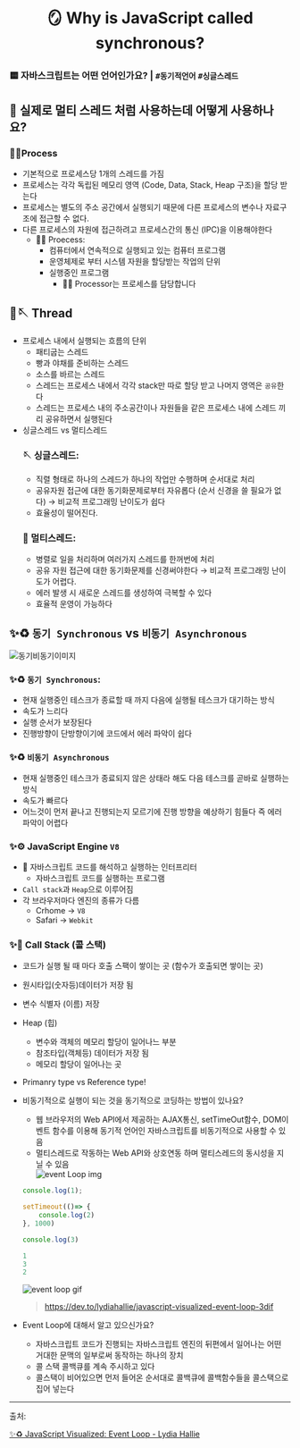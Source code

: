 # <p align="center"> 🪞 Why is JavaScript called synchronous?

### 🟨 자바스크립트는 어떤 언어인가요? | `#동기적언어` `#싱글스레드` 

## 🤔 실제로 멀티 스레드 처럼 사용하는데 어떻게 사용하나요? 

### 👩‍🍳Process
- 기본적으로 프로세스당 1개의 스레드를 가짐
- 프로세스는 각각 독립된 메모리 영역 (Code, Data, Stack, Heap 구조)을 할당 받는다
- 프로세스는 별도의 주소 공간에서 실행되기 때문에 다른 프로세스의 변수나 자료구조에 접근할 수 없다.
- 다른 프로세스의 자원에 접근하려고 프로세스간의 통신 (IPC)을 이용해야한다 
    - 👩‍🍳 Proecess: 
        - 컴퓨터에서 연속적으로 실행되고 있는 컴퓨터 프로그램
        - 운영체제로 부터 시스템 자원을 할당받는 작업의 단위 
        - 실행중인 프로그램  
            - 👩‍🍳 Processor는 프로세스를 담당합니다
## 🧶🪡 Thread
- 프로세스 내에서 실행되는 흐름의 단위
    - 패티굽는 스레드
    - 빵과 야채를 준비하는 스레드
    - 소스를 바르는 스레드      
    - 스레드는 프로세스 내에서 각각 stack만 따로 할당 받고 나머지 영역은 `공유`한다
    - 스레드는 프로세스 내의 주소공간이나 자원들을 같은 프로세스 내에 스레드 끼리 공유하면서 실행된다 
- 싱글스레드 vs 멀티스레드 
    ### 🪡 싱글스레드: 
    -  직렬 형태로 하나의 스레드가 하나의 작업만 수행하며 순서대로 처리
    - 공유자원 접근에 대한 동기화문제로부터 자유롭다 (순서 신경을 쓸 필요가 없다) → 비교적 프로그래밍 난이도가 쉽다
    - 효율성이 떨어진다.
    ### 🧶 멀티스레드:
    - 병렬로 일을 처리하며 여러가지 스레드를 한꺼번에 처리
    - 공유 자원 접근에 대한 동기화문제를 신경써야한다 → 비교적 프로그래밍 난이도가 어렵다.
    - 에러 발생 시 새로운 스레드를 생성하여 극복할 수 있다
    - 효율적 운영이 가능하다    

## ✨♻️  `동기 Synchronous` vs `비동기 Asynchronous`
![동기비동기이미지](https://images.velog.io/images/daybreak/post/b7589efe-2188-4fc4-91ba-943a11d8f93a/%E1%84%83%E1%85%A9%E1%86%BC%E1%84%80%E1%85%B5%20%E1%84%87%E1%85%B5%E1%84%83%E1%85%A9%E1%86%BC%E1%84%80%E1%85%B5.jpg)

### ✨♻️ `동기 Synchronous`:
- 현재 실행중인 테스크가 종료할 때 까지 다음에 실행될 테스크가 대기하는 방식
- 속도가 느리다
- 실행 순서가 보장된다
- 진행방향이 단방향이기에 코드에서 에러 파악이 쉽다
### ✨♻️ `비동기 Asynchronous`
- 현재 실행중인 테스크가 종료되지 않은 상태라 해도 다음 테스크를 곧바로 실행하는 방식
- 속도가 빠르다 
- 어느것이 먼저 끝나고 진행되는지 모르기에 진행 방향을 예상하기 힘들다 즉 에러 파악이 어렵다
### ✨⚙️ JavaScript Engine `V8`
- 🧐 자바스크립트 코드를 해석하고 실행하는 인터프리터
    - 자바스크립트 코드를 실행하는 프로그램
- `Call stack`과 `Heap`으로 이루어짐
- 각 브라우저마다 엔진의 종류가 다름
    - Crhome → `V8`
    - Safari → `Webkit`
### ✨🧱 Call Stack (콜 스택)
- 코드가 실행 될 때 마다 호출 스팩이 쌓이는 곳 (함수가 호출되면 쌓이는 곳)
- 원시타입(숫자등)데이터가 저장 됨 
- 변수 식별자 (이름) 저장
- Heap (힙)
    - 변수와 객체의 메모리 할당이 일어나느 부분
    - 참조타입(객체등) 데이터가 저장 됨
    - 메모리 할당이 일어나는 곳
- Primanry type vs Reference type!
- 비동기적으로 실행이 되는 것을 동기적으로 코딩하는 방법이 있나요? 
    - 웹 브라우저의 Web API에서 제공하는 AJAX통신, setTimeOut함수, DOM이벤트 함수를 이용해 동기적 언어인 자바스크립트를 비동기적으로 사용할 수 있음
    - 멀티스레드로 작동하는 Web API와 상호연동 하며 멀티스레드의 동시성을 지닐 수 있음\
    ![event Loop img](https://res.cloudinary.com/practicaldev/image/fetch/s--0TQg9sD0--/c_imagga_scale,f_auto,fl_progressive,h_420,q_auto,w_1000/https://thepracticaldev.s3.amazonaws.com/i/ek7ji4zrimozpp2yzk0a.png)

    ```jsx
    console.log(1);

    setTimeout(()=> {
        console.log(2)
    }, 1000)

    console.log(3)

    1
    3
    2
    ```
    ![event loop gif](https://res.cloudinary.com/practicaldev/image/fetch/s--BLtCLQcd--/c_limit%2Cf_auto%2Cfl_progressive%2Cq_66%2Cw_880/https://devtolydiahallie.s3-us-west-1.amazonaws.com/gif14.1.gif)
    >https://dev.to/lydiahallie/javascript-visualized-event-loop-3dif

- Event Loop에 대해서 알고 있으신가요?
    - 자바스크립트 코드가 진행되는 자바스크립트 엔진의 뒤편에서 일어나는 어떤 거대한 문맥의 일부로써 동작하는 하나의 장치
    - 콜 스택 콜백큐를 계속 주시하고 있다
    - 콜스택이 비어있으면 먼저 들어온 순서대로 콜백큐에 콜백함수들을 콜스택으로 집어 넣는다

---

출처: 

[✨♻️ JavaScript Visualized: Event Loop - Lydia Hallie](https://dev.to/lydiahallie/javascript-visualized-event-loop-3dif)